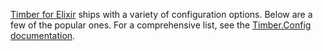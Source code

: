 [Timber for Elixir](https://github.com/timberio/timber-ruby) ships with a variety of configuration options. Below are a few of the popular ones. For a comprehensive list, see the [Timber.Config documentation](https://hexdocs.pm/timber/Timber.Config.html#content).
